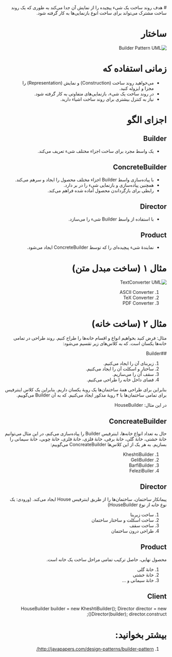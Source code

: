 <div dir="rtl">
# هدف
روند ساخت یک شیء پیچیده را از نمایش آن جدا می‌کند به طوری که یک روند ساخت مشترک می‌تواند برای ساخت انوع بازنمایی‌ها به کار گرفته شود.

# ساختار
![Builder Pattern UML](http://javaobsession.files.wordpress.com/2010/06/builder-pattern1.png)


# زمانی استفاده که
- می‌خواهید روند ساخت (Construction) و نمایش (Representation) را مجزا و ایزوله کنید.
- در روند ساخت یک شیء، بازنمایی‌های متفاوتی به کار گرفته شود.
- نیاز به کنترل بیشتری برای روند ساخت اشیاء دارید.

# اجزای الگو
## Builder
- یک واسط مجرد برای ساخت اجزاء مختلف شیء تعریف می‌کند.

## ConcreteBuilder
- با پیاده‌سازی واسط Builder اجزاء مختلف محصول را ایجاد و سرهم می‌کند.
- همچنین پیاده‌سازی و بازنمایی شیء را در بر دارد.
- رابطی برای بازگرداندن محصول آماده شده فراهم می‌کند.

## Director
- با استفاده از واسط Builder شیء را می‌سازد.

## Product
- نمایندهٔ شیء پیچیده‌ای را که توسط ConcreteBuilder ایجاد می‌شود.

# مثال ۱ (ساخت مبدل متن)

![TextConverter UML](http://jklunder.home.xs4all.nl/elisa/part05/Design%20Patterns/build096.gif)

1. ASCII Converter
2. TeX Converter
3. PDF Converter

# مثال ۲ (ساخت خانه)
مثال: فرض کنید بخواهیم انواع و اقسام خانه‌ها را طراح کنیم. روند طراحی در تمامی خانه‌ها یکسان است. که به کلاس‌های زیر تقسیم می‌شود:

##Builder
1. زیربنای آن را ایجاد می‌کنیم.
2. ساختار و اسکلت آن را ایجاد می‌کنیم.
3. سقف آن را می‌سازیم.
4. فضای داخل خانه را طراحی می‌کنیم.

بنابراین برای طراحی همهٔ ساختمان‌ها یک رویهٔ یکسان داریم. بنابراین یک کلاس اینترفیس برای تمامی ساختمان‌ها با ۴ رویهٔ مذکور ایجاد می‌کنیم. که به آن Builder می‌گوییم.

در این مثال: HouseBuilder

## ConcreateBuilder
حال به تعداد انواع خانه‌ها، اینترفیس Builder را پیاده‌سازی می‌کنم، در این مثال می‌توانیم خانهٔ خشتی، خانهٔ گلی، خانهٔ برفی، خانهٔ فلزی، خانهٔ فلزی، خانهٔ چوبی، خانهٔ سیمانی را بسازیم. به هر یک از این کلاس‌ها ConcreateBuilder می‌گوییم:

1. KheshtiBuilder
2. GeliBuilder
3. BarfiBuilder
4. FeleziBuiler

## Director
پیمانکار ساختمان، ساختمان‌ها را از طریق اینترفیس House ایجاد می‌کند. (ورودی: یک نوع خانه از نوع HouseBuilder)

1. ساخت زیربنا
2. ساخت اسکلت و ساختار ساختمان
3. ساخت سقف
4. طراحی درون ساختمان
## Product
محصول نهایی، حاصل ترکیب تمامی مراحل ساخت یک خانه است.
1. خانهٔ گلی
2. خانهٔ خشتی
3. خانهٔ سیمانی
و ...

## Client
HouseBuilder builder = new KheshtiBuilder();
Director director = new Director(builder);
director.construct();

# بیشتر بخوانید:
1. http://javapapers.com/design-patterns/builder-pattern/



